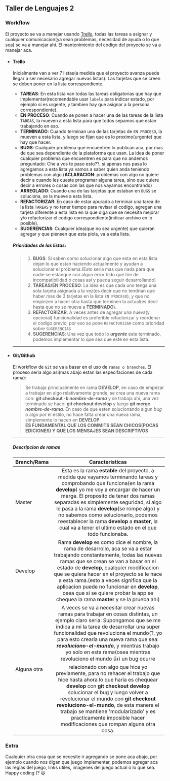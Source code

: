 ## Taller de Lenguajes 2




### Workflow
El proyecto se va a manejar usando [Trello](https://trello.com/b/fmporp48/taller-2), todas las tareas a asignar y cualquier comunicacion(ya sean problemas, necesidad de ayuda o lo que sea) se va a manejar ahi.
El mantenimiento del codigo del proyecto se va a manejar aca.

* #### Trello
	Inicialmente van a ver 7 listas(a medida que el proyecto avanza puede llegar a ser necesario agregar nuevas listas). Las tarjetas que se creen se deben poner en la lista correspondiente.
	* **TAREAS**: En esta lista van todas las tareas obligatorias que hay que implementar(recomendable usar `labels` para indicar estado, por ejemplo si es urgente, y tambien hay que asignar a la persona correspondiente).
	* **EN PROCESO**: Cuando se ponen a hacer una de las tareas de la lista `TAREAS`, la mueven a esta lista para que todos sepamos que estan trabajando en eso.
	* **TERMINADO**: Cuando terminan una de las tarjetas de `EN PROCESO`, la mueven a esta lista, y luego se fijan que es lo proximo(urgente) que hay que hacer.
	* **BUGS**: Cualquier problema que encuentren lo publican aca, por mas de que sea dependiente de la plataforma que usan. La idea de poner cualquier problema que encuentren es para que no andemos preguntado: Che a vos te paso esto??, si apenas nos pasa lo agregamos a esta lista ya vamos a saber quien anda teniendo problemas con algo.(**ACLARACION**: problemas con algo no quiere decir a cuando les cueste programar alguna tarea, sino que quiere decir a errores o cosas con las que nos vayamos encontrando)
	* **ARREGLADO**: Cuando una de las tarjetas que estaban en `BUGS` se soluciona, se la mueve a esta lista.
	* **REFACTORIZAR**: En caso de estar apurado a terminar una tarea de la lista `TAREAS` y no tener tiempo para revisar el codigo, agregan una tarjeta diferente a esta lista en la que diga que se necesita mejorar y/o refactorizar el codigo correspondiente(indicar archivo en lo posible).
	* **SUGERENCIAS**: Cualquier idea(que no sea urgente) que quieran agregar y que piensen que esta piola, va a esta lista.

	##### Prioridades de las listas:
	> 1. **BUGS**: Si saben como solucionar algo que esta en esta lista dejan lo que estan haciendo actualmente y ayudan a solucionar el problema.(Esto seria mas que nada para que nadie se estanque con algun error bldo que tire de incompatibilidad o cosas asi y pueda seguir desarrollando)  
	> 2. **TAREAS/EN PROCESO**: La idea es que cada uno tenga una sola tarjeta asignada a la vez(es decir que no tendrian que haber mas de 3 tarjetas en la lista `EN PROCESO`), y que no empiezen a hacer otra hasta que terminen la actual(es decir hasta que no se mueva a **TERMINADO**).  
	> 3. **REFACTORIZAR**: A veces antes de agregar una nueva(y opcional) funcionalidad es preferible refactorizar y reordenar el codigo previo, por eso se pone `REFACTORIZAR` como prioridad sobre `SUGERENCIAS`  
	> 4. **SUGERENCIAS**: Una vez que todo lo **_urgente_** este terminado, podemos implementar lo que sea que este en esta lista.  
  ***
* #### Git/Github
  El workflow de `Git` se va a basar en el uso de `ramas o branches`. El proceso seria algo asi(mas abajo estan las especifaciones de cada rama):

  > Se trabaja principalmente en rama **DEVELOP**, en caso de empezar a trabajar en algo relativamente grande, se crea una nueva rama con: **git checkout -b _nombre-de-rama_** y se trabaja ahi, una vez terminado se hace: **git checkout develop** y luego **git merge _nombre-de-rama_**. En caso de que esten solucionando algun _bug_ o algo por el estilo, no hace falta crear una nueva rama, simplemente lo hacen en **DEVELOP**.  
  **ES FUNDAMENTAL QUE LOS COMMITS SEAN CHICOS(POCAS EDICIONES) Y QUE LOS MENSAJES SEAN DESCRIPTIVOS**  
  ***

  ##### Descripcion de ramas
  | Branch/Rama   | Caracteristicas |
  | ------------- |:---------------:|
  | Master        | Esta es la rama **estable** del proyecto, a medida que vayamos terminando tareas y comprobando que funciona(en la rama **develop**) yo me voy a encargar de hacer un merge. El proposito de tener dos ramas separadas es simplemente seguridad, si algo le pasa a la rama **develop**(se rompe algo) y no sabemos como solucionarlo, podemos reestablecer la rama **develop** a **master**, la cual va a tener el ultimo estado en el que todo funcionaba.   |
  | Develop       | Rama **develop** es como dice el nombre, la rama de desarrollo, aca se va a estar trabajando constantemente, todas las nuevas ramas que se crean se van a basar en el estado de **develop**, cualquier modificacion que se quiera hacer en el proyecto se le hace a esta rama.(esto a veces significa que la aplicacion puede no funcionar en **develop**, osea que si se quiere probar la app se chequea la rama **master** y se la prueba ahi)        |
  | Alguna otra   | A veces se va a necesitar crear nuevas ramas para trabajar en cosas distintas, un ejemplo claro seria: Supongamos que se me indica a mi la tarea de desarrollar una super funcionalidad que revoluciona el mundo(?, yo para esto crearia una nueva rama que sea: **_revoluciono-el-mundo_**, y mientras trabajo yo solo en esta rama(osea mientras revoluciono el mundo :thumbsup:) un bug ocurre relacionado con algo que hice yo previamente, para no rehacer el trabajo que hice hasta ahora lo que haria es chequear **develop** con **git checkout develop** solucionar el bug y luego volver a revolucionar el mundo con **git checkout revoluciono-el-mundo**, de esta manera el trabajo se mantiene 'modularizado' y es practicamente imposible hacer modificaciones que rompan alguna otra cosa.        |  

  
  
### Extra
Cualquier otra cosa que se necesite ir agregando se pone aca abajo, por ejemplo cuando nos digan que juego implementar, podemos agregar aca las reglas del juego, links utiles, imagenes del juego actual o lo que sea.
Happy coding (? :smiley:

